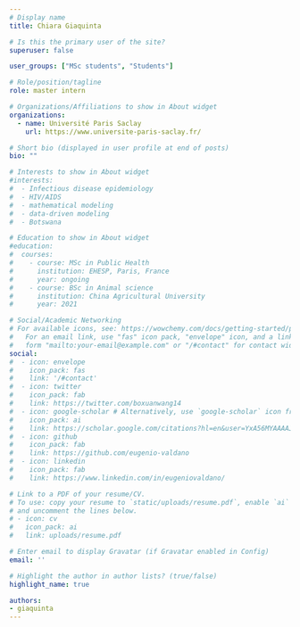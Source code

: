 ```yaml
---
# Display name
title: Chiara Giaquinta

# Is this the primary user of the site?
superuser: false

user_groups: ["MSc students", "Students"]

# Role/position/tagline
role: master intern

# Organizations/Affiliations to show in About widget
organizations:
  - name: Université Paris Saclay
    url: https://www.universite-paris-saclay.fr/

# Short bio (displayed in user profile at end of posts)
bio: ""

# Interests to show in About widget
#interests:
#  - Infectious disease epidemiology
#  - HIV/AIDS
#  - mathematical modeling
#  - data-driven modeling
#  - Botswana

# Education to show in About widget
#education:
#  courses:
#    - course: MSc in Public Health
#      institution: EHESP, Paris, France
#      year: ongoing
#    - course: BSc in Animal science
#      institution: China Agricultural University
#      year: 2021

# Social/Academic Networking
# For available icons, see: https://wowchemy.com/docs/getting-started/page-builder/#icons
#   For an email link, use "fas" icon pack, "envelope" icon, and a link in the
#   form "mailto:your-email@example.com" or "/#contact" for contact widget.
social:
#  - icon: envelope
#    icon_pack: fas
#    link: '/#contact'
#  - icon: twitter
#    icon_pack: fab
#    link: https://twitter.com/boxuanwang14
#  - icon: google-scholar # Alternatively, use `google-scholar` icon from `ai` icon pack.  `graduation-cap`
#    icon_pack: ai
#    link: https://scholar.google.com/citations?hl=en&user=YxA56MYAAAAJ
#  - icon: github
#    icon_pack: fab
#    link: https://github.com/eugenio-valdano
#  - icon: linkedin
#    icon_pack: fab
#    link: https://www.linkedin.com/in/eugeniovaldano/

# Link to a PDF of your resume/CV.
# To use: copy your resume to `static/uploads/resume.pdf`, enable `ai` icons in `params.toml`,
# and uncomment the lines below.
# - icon: cv
#   icon_pack: ai
#   link: uploads/resume.pdf

# Enter email to display Gravatar (if Gravatar enabled in Config)
email: ''

# Highlight the author in author lists? (true/false)
highlight_name: true

authors:
- giaquinta
---
```


